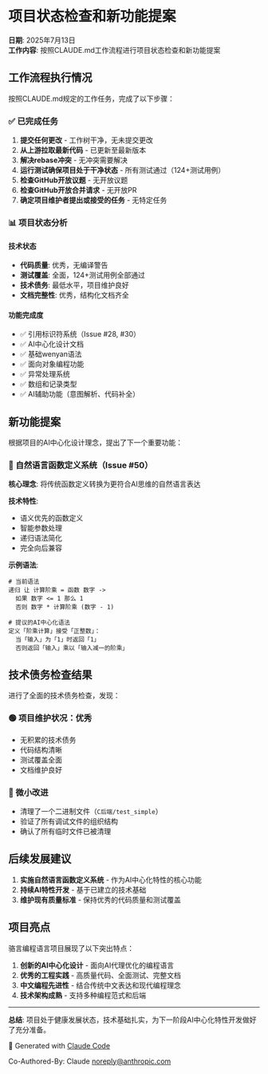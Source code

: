 # 项目状态检查和新功能提案

**日期**: 2025年7月13日  
**工作内容**: 按照CLAUDE.md工作流程进行项目状态检查和新功能提案

## 工作流程执行情况

按照CLAUDE.md规定的工作任务，完成了以下步骤：

### ✅ 已完成任务

1. **提交任何更改** - 工作树干净，无未提交更改
2. **从上游拉取最新代码** - 已更新至最新版本
3. **解决rebase冲突** - 无冲突需要解决  
4. **运行测试确保项目处于干净状态** - 所有测试通过（124+测试用例）
5. **检查GitHub开放议题** - 无开放议题
6. **检查GitHub开放合并请求** - 无开放PR
7. **确定项目维护者提出或接受的任务** - 无特定任务

### 📊 项目状态分析

#### 技术状态
- **代码质量**: 优秀，无编译警告
- **测试覆盖**: 全面，124+测试用例全部通过
- **技术债务**: 最低水平，项目维护良好
- **文档完整性**: 优秀，结构化文档齐全

#### 功能完成度
- ✅ 引用标识符系统（Issue #28, #30）
- ✅ AI中心化设计文档
- ✅ 基础wenyan语法
- ✅ 面向对象编程功能
- ✅ 异常处理系统
- ✅ 数组和记录类型
- ✅ AI辅助功能（意图解析、代码补全）

## 新功能提案

根据项目的AI中心化设计理念，提出了下一个重要功能：

### 🎯 自然语言函数定义系统（Issue #50）

**核心理念**: 将传统函数定义转换为更符合AI思维的自然语言表达

**技术特性**:
- 语义优先的函数定义
- 智能参数处理  
- 递归语法简化
- 完全向后兼容

**示例语法**:
```luoyan
# 当前语法
递归 让 计算阶乘 = 函数 数字 ->
  如果 数字 <= 1 那么 1
  否则 数字 * 计算阶乘 (数字 - 1)

# 提议的AI中心化语法
定义「阶乘计算」接受「正整数」：
  当「输入」为「1」时返回「1」
  否则返回「输入」乘以「输入减一的阶乘」
```

## 技术债务检查结果

进行了全面的技术债务检查，发现：

### 🟢 项目维护状况：优秀
- 无积累的技术债务
- 代码结构清晰
- 测试覆盖全面
- 文档维护良好

### 🔧 微小改进
- 清理了一个二进制文件（`C后端/test_simple`）
- 验证了所有调试文件的组织结构
- 确认了所有临时文件已被清理

## 后续发展建议

1. **实施自然语言函数定义系统** - 作为AI中心化特性的核心功能
2. **持续AI特性开发** - 基于已建立的技术基础
3. **维护现有质量标准** - 保持优秀的代码质量和测试覆盖

## 项目亮点

骆言编程语言项目展现了以下突出特点：

1. **创新的AI中心化设计** - 面向AI代理优化的编程语言
2. **优秀的工程实践** - 高质量代码、全面测试、完整文档
3. **中文编程先进性** - 结合传统中文表达和现代编程理念
4. **技术架构成熟** - 支持多种编程范式和后端

---

**总结**: 项目处于健康发展状态，技术基础扎实，为下一阶段AI中心化特性开发做好了充分准备。

🤖 Generated with [Claude Code](https://claude.ai/code)

Co-Authored-By: Claude <noreply@anthropic.com>